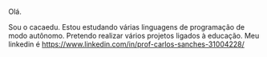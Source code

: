 Olá.

Sou o cacaedu. Estou estudando várias linguagens de programação de modo autônomo.
Pretendo realizar vários projetos ligados à educação.
Meu linkedin é https://www.linkedin.com/in/prof-carlos-sanches-31004228/ 
